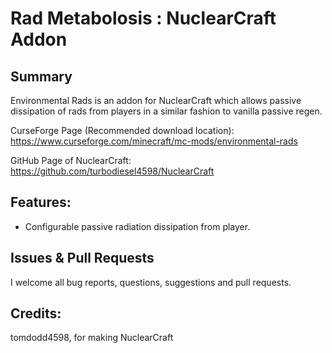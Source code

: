 # Rad Metabolosis : NuclearCraft Addon
## Summary
Environmental Rads is an addon for NuclearCraft which allows passive dissipation of rads from players in a similar fashion to vanilla passive regen.

CurseForge Page (Recommended download location): https://www.curseforge.com/minecraft/mc-mods/environmental-rads

GitHub Page of NuclearCraft: https://github.com/turbodiesel4598/NuclearCraft

## Features:

* Configurable passive radiation dissipation from player.

## Issues & Pull Requests
I welcome all bug reports, questions, suggestions and pull requests.


## Credits:
tomdodd4598, for making NuclearCraft